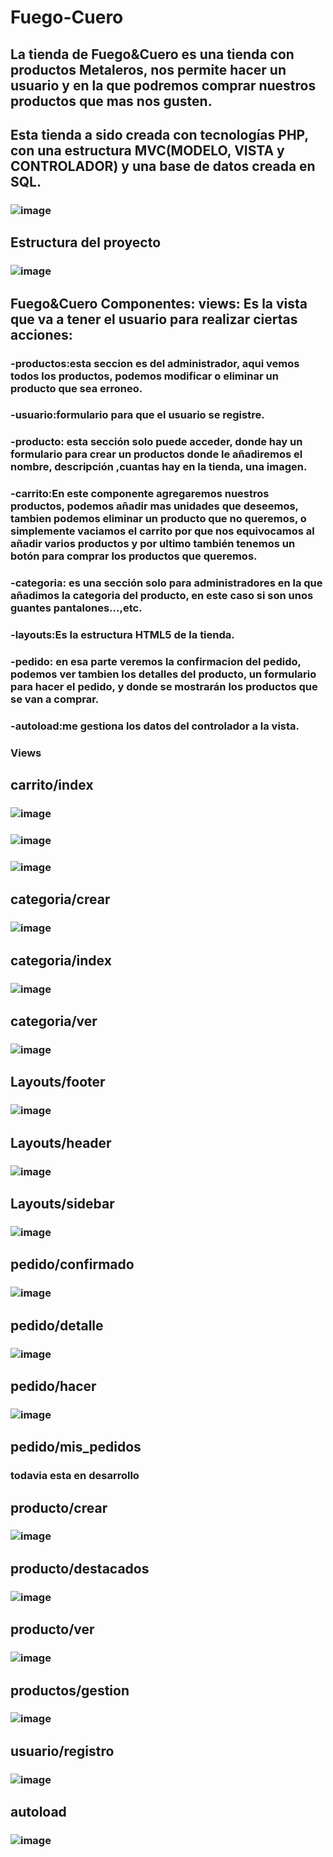 # Fuego-Cuero
## La tienda de Fuego&Cuero es una tienda con productos Metaleros, nos permite hacer un usuario y en la que podremos comprar nuestros productos que mas nos gusten.
## Esta tienda a sido creada con tecnologías PHP, con una estructura MVC(MODELO, VISTA y CONTROLADOR) y una base de datos creada en SQL.
### ![image](https://github.com/Silkaleex/Fuego-Cuero/assets/82760991/1678a36b-d327-42c6-93d3-c4aac14fb0a7)
## Estructura del proyecto
### ![image](https://github.com/Silkaleex/Fuego-Cuero/assets/82760991/2e68aee9-86b7-44fd-bac8-24111affc8b3)

## Fuego&Cuero Componentes: views: Es la vista que va a tener el usuario para realizar ciertas acciones:
 ### -productos:esta seccion es del administrador, aqui vemos todos los productos, podemos modificar o eliminar un producto que sea erroneo.
 ### -usuario:formulario para que el usuario se registre.
 ### -producto: esta sección solo puede acceder, donde hay un formulario para crear un productos donde le añadiremos el nombre, descripción ,cuantas hay en la tienda, una imagen.
 ### -carrito:En este componente agregaremos nuestros productos, podemos añadir mas unidades que deseemos, tambien podemos eliminar un producto que no queremos, o simplemente vaciamos el carrito por que nos equivocamos al añadir varios productos y por ultimo también tenemos un botón para comprar los productos que queremos.
 ### -categoria: es una sección solo para administradores en la que añadimos la categoria del producto, en este caso si son unos guantes pantalones...,etc.
 ### -layouts:Es la estructura HTML5 de la tienda.
 ### -pedido: en esa parte veremos la confirmacion del pedido, podemos ver tambien los detalles del producto, un formulario para hacer el pedido, y donde se mostrarán los productos que se van a comprar.
 ### -autoload:me gestiona los datos del controlador a la vista.
 
 ### Views
 ## carrito/index
 ### ![image](https://github.com/Silkaleex/Fuego-Cuero/assets/82760991/2d62174a-bb83-4016-a4e4-1cfae27b51d9)
 ### ![image](https://github.com/Silkaleex/Fuego-Cuero/assets/82760991/c70cd756-ee19-4860-a45a-74efaab34903)
 ### ![image](https://github.com/Silkaleex/Fuego-Cuero/assets/82760991/eac006ab-6dbc-4290-a0e4-e03bae200987)
 
## categoria/crear
### ![image](https://github.com/Silkaleex/Fuego-Cuero/assets/82760991/c2aacc33-b33e-47f3-8bdf-60e60306de8b)

## categoria/index
### ![image](https://github.com/Silkaleex/Fuego-Cuero/assets/82760991/45e0bec1-f641-4d47-b00d-1da82a45b392)

## categoria/ver 
### ![image](https://github.com/Silkaleex/Fuego-Cuero/assets/82760991/95b6dfae-cdb0-432a-bc79-4a39cc19c7fe)

## Layouts/footer
### ![image](https://github.com/Silkaleex/Fuego-Cuero/assets/82760991/117d12ae-ebb1-4750-904d-f129ff3695d2)

## Layouts/header
### ![image](https://github.com/Silkaleex/Fuego-Cuero/assets/82760991/9f323f14-ab4c-4211-a1f2-6788fed1d620)

## Layouts/sidebar
### ![image](https://github.com/Silkaleex/Fuego-Cuero/assets/82760991/767c5898-b604-448a-a8eb-f3558b257471)

## pedido/confirmado
### ![image](https://github.com/Silkaleex/Fuego-Cuero/assets/82760991/d1e89671-0dfe-4953-8c35-42028e74b5ce)

## pedido/detalle
### ![image](https://github.com/Silkaleex/Fuego-Cuero/assets/82760991/f46b86be-4cfb-4ceb-a653-098ef3b662ff)

## pedido/hacer
### ![image](https://github.com/Silkaleex/Fuego-Cuero/assets/82760991/2d0dc0f9-b7ec-4f47-87ab-85bd61db3f42)

## pedido/mis_pedidos
### todavia esta en desarrollo

## producto/crear
### ![image](https://github.com/Silkaleex/Fuego-Cuero/assets/82760991/6883e41a-2e87-42b5-b3d9-efc349b6852a)

## producto/destacados
### ![image](https://github.com/Silkaleex/Fuego-Cuero/assets/82760991/0cd143de-49d6-41d9-ae8c-8389d8817280)

## producto/ver
### ![image](https://github.com/Silkaleex/Fuego-Cuero/assets/82760991/85c68f7a-01be-4ea2-bdde-6ab4cb52fc35)

## productos/gestion
### ![image](https://github.com/Silkaleex/Fuego-Cuero/assets/82760991/0b3b44e2-2abd-439b-b1f7-50a1d85ef86f)

## usuario/registro
### ![image](https://github.com/Silkaleex/Fuego-Cuero/assets/82760991/1d30d8ee-f443-41bb-b621-de797329c949)

## autoload
### ![image](https://github.com/Silkaleex/Fuego-Cuero/assets/82760991/2871c152-a289-4974-bb8c-d0f81e5e6024)

